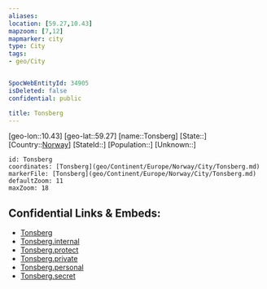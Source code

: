 ```yaml
---
aliases: 
location: [59.27,10.43]
mapzoom: [7,12] 
mapmarker: city 
type: City
tags:
- geo/City


SpocWebEntityId: 34905
isDeleted: false
confidential: public

title: Tonsberg
---
```

[geo-lon::10.43]
[geo-lat::59.27]
[name::Tonsberg]
[State::]
[Country::[Norway](geo/Continent/Europe/Norway.md)]
[StateId::]
[Population::]
[Unknown::]


```leaflet
id: Tonsberg
coordinates: [Tonsberg](geo/Continent/Europe/Norway/City/Tonsberg.md)
markerFile: [Tonsberg](geo/Continent/Europe/Norway/City/Tonsberg.md)
defaultZoom: 11 
maxZoom: 18
```


## Confidential Links & Embeds: 
- [Tonsberg](../../../../../../_public/geo/Continent/Europe/Norway/City/Tonsberg.md) 
- [Tonsberg.internal](../../../../../../_internal/geo/Continent/Europe/Norway/City/Tonsberg.internal.md) 
- [Tonsberg.protect](../../../../../../_protect/geo/Continent/Europe/Norway/City/Tonsberg.protect.md) 
- [Tonsberg.private](../../../../../../_private/geo/Continent/Europe/Norway/City/Tonsberg.private.md) 
- [Tonsberg.personal](../../../../../../_personal/geo/Continent/Europe/Norway/City/Tonsberg.personal.md) 
- [Tonsberg.secret](../../../../../../_secret/geo/Continent/Europe/Norway/City/Tonsberg.secret.md) 
